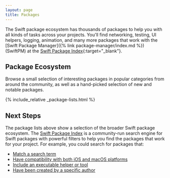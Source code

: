 ```yaml
---
layout: page
title: Packages
---
```


The Swift package ecosystem has thousands of packages to help you with all kinds of tasks across your projects. You'll find networking, testing, UI helpers, logging, animation, and many more packages that work with the [Swift Package Manager]({% link package-manager/index.md %}) (SwiftPM) at the [Swift Package Index](https://swiftpackageindex.com/){:target="_blank"}.

## Package Ecosystem

Browse a small selection of interesting packages in popular categories from around the community, as well as a hand-picked selection of new and notable packages.

{% include_relative _package-lists.html %}

## Next Steps

The package lists above show a selection of the broader Swift package ecosystem. The [Swift Package Index](https://swiftpackageindex.com/) is a community-run search engine for Swift packages with powerful filters to help you find the packages that work for your project. For example, you could search for packages that:

* [Match a search term](https://swiftpackageindex.com/search?query=swiftui)
* [Have compatibility with both iOS and macOS platforms](https://swiftpackageindex.com/search?query=swiftui+platform:ios,macos)
* [Include an executable helper or tool](https://swiftpackageindex.com/search?query=swiftui+product:executable)
* [Have been created by a specific author](https://swiftpackageindex.com/search?query=author:apple)
